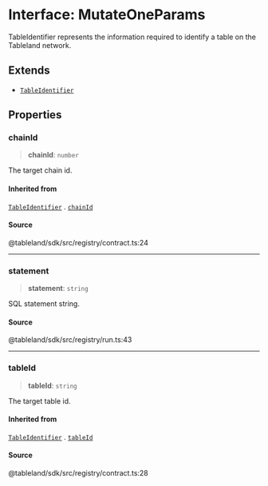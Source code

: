 # Interface: MutateOneParams

TableIdentifier represents the information required to identify a table on the Tableland network.

## Extends

- [`TableIdentifier`](TableIdentifier.md)

## Properties

### chainId

> **chainId**: `number`

The target chain id.

#### Inherited from

[`TableIdentifier`](TableIdentifier.md) . [`chainId`](TableIdentifier.md#chainid)

#### Source

@tableland/sdk/src/registry/contract.ts:24

***

### statement

> **statement**: `string`

SQL statement string.

#### Source

@tableland/sdk/src/registry/run.ts:43

***

### tableId

> **tableId**: `string`

The target table id.

#### Inherited from

[`TableIdentifier`](TableIdentifier.md) . [`tableId`](TableIdentifier.md#tableid)

#### Source

@tableland/sdk/src/registry/contract.ts:28
